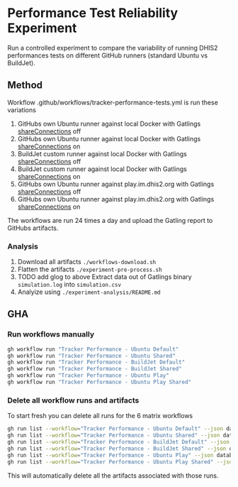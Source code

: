 # Performance Test Reliability Experiment

Run a controlled experiment to compare the variability of running DHIS2 performances tests on
different GitHub runners (standard Ubuntu vs BuildJet).

## Method

Workflow .github/workflows/tracker-performance-tests.yml is run these variations
1. GitHubs own Ubuntu runner against local Docker with Gatlings [shareConnections](https://docs.gatling.io/reference/script/http/protocol/#shareconnections) off
2. GitHubs own Ubuntu runner against local Docker with Gatlings [shareConnections](https://docs.gatling.io/reference/script/http/protocol/#shareconnections) on
3. BuildJet custom runner against local Docker with Gatlings [shareConnections](https://docs.gatling.io/reference/script/http/protocol/#shareconnections) off
4. BuildJet custom runner against local Docker with Gatlings [shareConnections](https://docs.gatling.io/reference/script/http/protocol/#shareconnections) on
5. GitHubs own Ubuntu runner against play.im.dhis2.org with Gatlings [shareConnections](https://docs.gatling.io/reference/script/http/protocol/#shareconnections) off
6. GitHubs own Ubuntu runner against play.im.dhis2.org with Gatlings [shareConnections](https://docs.gatling.io/reference/script/http/protocol/#shareconnections) on

The workflows are run 24 times a day and upload the Gatling report to GitHubs artifacts.

### Analysis

1. Download all artifacts `./workflows-download.sh`
2. Flatten the artifacts `./experiment-pre-process.sh`
3. TODO add glog to above Extract data out of Gatlings binary `simulation.log` into `simulation.csv`
4. Analyize using `./experiment-analysis/README.md`

## GHA

### Run workflows manually

```sh
gh workflow run "Tracker Performance - Ubuntu Default"
gh workflow run "Tracker Performance - Ubuntu Shared"
gh workflow run "Tracker Performance - BuildJet Default"
gh workflow run "Tracker Performance - BuildJet Shared"
gh workflow run "Tracker Performance - Ubuntu Play"
gh workflow run "Tracker Performance - Ubuntu Play Shared"
```

### Delete all workflow runs and artifacts

To start fresh you can delete all runs for the 6 matrix workflows

```sh
gh run list --workflow="Tracker Performance - Ubuntu Default" --json databaseId --jq '.[].databaseId' | xargs -I {} gh run delete {}
gh run list --workflow="Tracker Performance - Ubuntu Shared" --json databaseId --jq '.[].databaseId' | xargs -I {} gh run delete {}
gh run list --workflow="Tracker Performance - BuildJet Default" --json databaseId --jq '.[].databaseId' | xargs -I {} gh run delete {}
gh run list --workflow="Tracker Performance - BuildJet Shared" --json databaseId --jq '.[].databaseId' | xargs -I {} gh run delete {}
gh run list --workflow="Tracker Performance - Ubuntu Play" --json databaseId --jq '.[].databaseId' | xargs -I {} gh run delete {}
gh run list --workflow="Tracker Performance - Ubuntu Play Shared" --json databaseId --jq '.[].databaseId' | xargs -I {} gh run delete {}
```

This will automatically delete all the artifacts associated with those runs.


